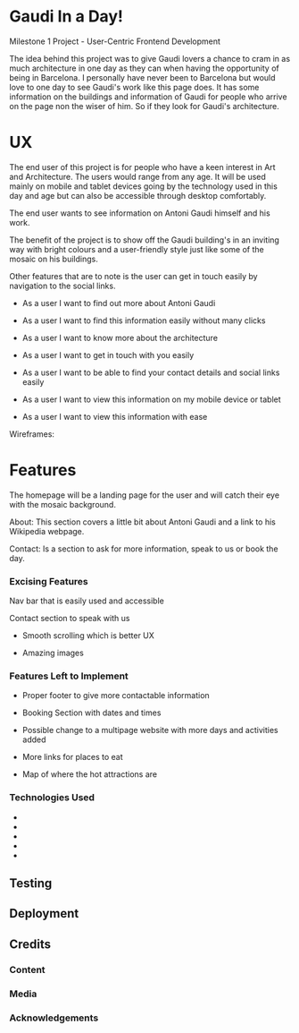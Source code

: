 # Gaudi In a Day! 

 

Milestone 1 Project - User-Centric Frontend Development 

The idea behind this project was to give Gaudi lovers a chance to cram in as much architecture in one day as they can when having the opportunity of being in Barcelona. I personally have never been to Barcelona but would love to one day to see Gaudi's work like this page does. It has some information on the buildings and information of Gaudi for people who arrive on the page non the wiser of him. So if they look for Gaudi's architecture. 

 
 

 

# UX 
 

The end user of this project is for people who have a keen interest in Art and Architecture. The users would range from any age. It will be used mainly on mobile and tablet devices going by the technology used in this day and age but can also be accessible through desktop comfortably. 
 

The end user wants to see information on Antoni Gaudi himself and his work. 
 

The benefit of the project is to show off the Gaudi building's in an inviting way with bright colours and a user-friendly style just like some of the mosaic on his buildings.  
 

Other features that are to note is the user can get in touch easily by navigation to the social links. 

* As a user I want to find out more about Antoni Gaudi 

* As a user I want to find this information easily without many clicks 

*  As a user I want to know more about the architecture 

* As a user I want to get in touch with you easily  

* As a user I want to be able to find your contact details and social links easily 

* As a user I want to view this information on my mobile device or tablet 

* As a user I want to view this information with ease 

 
Wireframes: 

 

# Features 

The homepage will be a landing page for the user and will catch their eye with the mosaic background. 

About: This section covers a little bit about Antoni Gaudi and a link to his Wikipedia webpage. 

Contact: Is a section to ask for more information, speak to us or book the day. 

### Excising Features 

Nav bar that is easily used and accessible 

Contact section to speak with us 

* Smooth scrolling which is better UX 

* Amazing images 

### Features Left to Implement 

* Proper footer to give more contactable information 

* Booking Section with dates and times 

* Possible change to a multipage website with more days and activities added 

* More links for places to eat 

* Map of where the hot attractions are 

### Technologies Used

*
*
*
*
*

## Testing

## Deployment

## Credits
### Content
### Media 
### Acknowledgements
